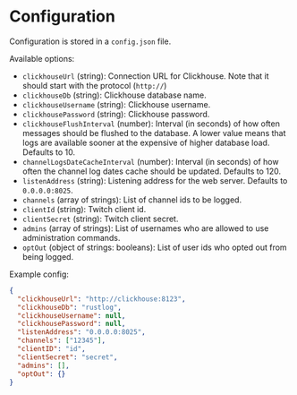 # Configuration

Configuration is stored in a `config.json` file.

Available options:
- `clickhouseUrl` (string): Connection URL for Clickhouse. Note that it should start with the protocol (`http://`)
- `clickhouseDb` (string): Clickhouse database name.
- `clickhouseUsername` (string): Clickhouse username.
- `clickhousePassword` (string): Clickhouse password.
- `clickhouseFlushInterval` (number): Interval (in seconds) of how often messages should be flushed to the database. A lower value means that logs are available sooner at the expensive of higher database load. Defaults to 10.
- `channelLogsDateCacheInterval` (number): Interval (in seconds) of how often the channel log dates cache should be updated. Defaults to 120.
- `listenAddress` (string): Listening address for the web server. Defaults to `0.0.0.0:8025`.
- `channels` (array of strings): List of channel ids to be logged.
- `clientId` (string): Twitch client id.
- `clientSecret` (string): Twitch client secret.
- `admins` (array of strings): List of usernames who are allowed to use administration commands.
- `optOut` (object of strings: booleans): List of user ids who opted out from being logged.

Example config:
```json
{
  "clickhouseUrl": "http://clickhouse:8123",
  "clickhouseDb": "rustlog",
  "clickhouseUsername": null,
  "clickhousePassword": null,
  "listenAddress": "0.0.0.0:8025",
  "channels": ["12345"],
  "clientID": "id",
  "clientSecret": "secret",
  "admins": [],
  "optOut": {}
}
```